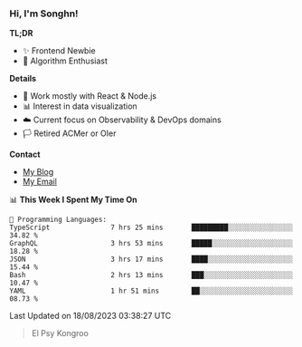 ### Hi, I'm Songhn!

**TL;DR**

- ✨ Frontend Newbie
- 🎈 Algorithm Enthusiast

**Details**

- 🎯 Work mostly with React & Node.js
- 📊 Interest in data visualization
- ☁️ Current focus on Observability & DevOps domains
- 🏳️ Retired ACMer or OIer

**Contact**
- [My Blog](https://blog.songhn.com)
- [My Email](mailto:songhn233@gmail.com)

<!--START_SECTION:waka-->
📊 **This Week I Spent My Time On** 

```text
💬 Programming Languages: 
TypeScript               7 hrs 25 mins       █████████░░░░░░░░░░░░░░░░   34.82 % 
GraphQL                  3 hrs 53 mins       █████░░░░░░░░░░░░░░░░░░░░   18.28 % 
JSON                     3 hrs 17 mins       ████░░░░░░░░░░░░░░░░░░░░░   15.44 % 
Bash                     2 hrs 13 mins       ███░░░░░░░░░░░░░░░░░░░░░░   10.47 % 
YAML                     1 hr 51 mins        ██░░░░░░░░░░░░░░░░░░░░░░░   08.73 % 
```


 Last Updated on 18/08/2023 03:38:27 UTC
<!--END_SECTION:waka-->

> El Psy Kongroo
